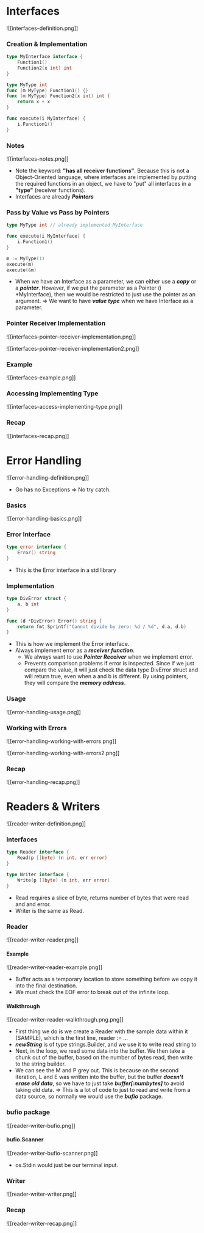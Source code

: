 # Interfaces
![[interfaces-definition.png]]

### Creation & Implementation
```go
type MyInterface interface {
	Function1()
	Function2(x int) int
}

type MyType int
func (m MyType) Function1() {}
func (m MyType) Function2(x int) int {
	return x + x
}

func execute(i MyInterface) {
	i.Function1()
}
```

### Notes
![[interfaces-notes.png]]
- Note the keyword: **"has all receiver functions"**. Because this is not a Object-Oriented language, where interfaces are implemented by putting the required functions in an object, we have to "put" all interfaces in a **"type"** (receiver functions).
- Interfaces are already ***Pointers***

### Pass by Value vs Pass by Pointers
```go
type MyType int // already implemented MyInterface

func execute(i MyInterface) {
	i.Function1()
}

m := MyType(1)
execute(m)
execute(&m)
```
- When we have an Interface as a parameter, we can either use a ***copy*** or a ***pointer***. However, if we put the parameter as a Pointer (i \*MyInterface), then we would be restricted to just use the pointer as an argument. => We want to have ***value type*** when we have Interface as a parameter.

### Pointer Receiver Implementation
![[interfaces-pointer-receiver-implementation.png]]

![[interfaces-pointer-receiver-implementation2.png]]

### Example
![[interfaces-example.png]]

### Accessing Implementing Type
![[interfaces-access-implementing-type.png]]

### Recap
![[interfaces-recap.png]]

# Error Handling
![[error-handling-definition.png]]
- Go has no Exceptions => No try catch.

### Basics
![[error-handling-basics.png]]
### Error Interface
```go
type error interface {
	Error() string
}
```
- This is the Error interface in a std library

### Implementation
```go
type DivError struct {
	a, b int
}

func (d *DivError) Error() string {
	return fmt.Sprintf("Cannot divide by zero: %d / %d", d.a, d.b)
}
```
- This is how we implement the Error interface.
- Always implement error as a ***receiver function***.
	- We always want to use ***Pointer Receiver*** when we implement error.
	- Prevents comparison problems if error is inspected. Since if we just compare the value, it will just check the data type DivError struct and will return true, even when a and b is different. By using pointers, they will compare the ***memory address***.

### Usage
![[error-handling-usage.png]]

### Working with Errors
![[error-handling-working-with-errors.png]]

![[error-handling-working-with-errors2.png]]

### Recap
![[error-handling-recap.png]]

# Readers & Writers
![[reader-writer-definition.png]]

### Interfaces
```go
type Reader interface {
	Read(p []byte) (n int, err error)
}

type Writer interface {
	Write(p []byte) (n int, err error)
}
```
- Read requires a slice of byte, returns number of bytes that were read and and error.
- Writer is the same as Read.

### Reader
![[reader-writer-reader.png]]
#### Example
![[reader-writer-reader-example.png]]
- Buffer acts as a temporary location to store something before we copy it into the final destination.
- We must check the EOF error to break out of the infinite loop.

#### Walkthrough
![[reader-writer-reader-walkthrough.png.png]]
- First thing we do is we create a Reader with the sample data within it (SAMPLE), which is the first line, reader := ...
- ***newString*** is of type strings.Builder, and we use it to write read string to
- Next, in the loop, we read some data into the buffer. We then take a chunk out of the buffer, based on the number of bytes read, then write to the string builder.
- We can see the M and P grey out. This is because on the second iteration, L and E was written into the buffer, but the buffer ***doesn't erase old data***, so we have to just take ***buffer\[:numbytes]*** to avoid taking old data.
=> This is a lot of code to just to read and write from a data source, so normally we would use the ***bufio*** package.

### bufio package
![[reader-writer-bufio.png]]

#### bufio.Scanner
![[reader-writer-bufio-scanner.png]]
- os.Stdin would just be our terminal input.
### Writer
![[reader-writer-writer.png]]

### Recap
![[reader-writer-recap.png]]


